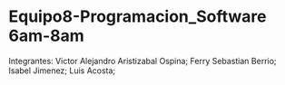 # Equipo8-Programacion_Software 6am-8am
Integrantes:
Victor Alejandro Aristizabal Ospina;
Ferry Sebastian Berrio;
Isabel Jimenez;
Luis Acosta;